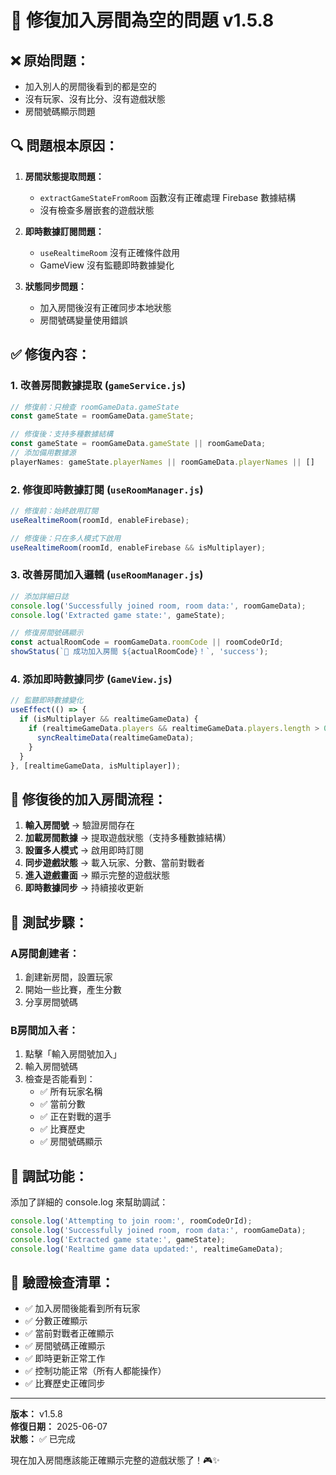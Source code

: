 # 🔧 修復加入房間為空的問題 v1.5.8

## ❌ **原始問題：**
- 加入別人的房間後看到的都是空的
- 沒有玩家、沒有比分、沒有遊戲狀態
- 房間號碼顯示問題

## 🔍 **問題根本原因：**

1. **房間狀態提取問題：**
   - `extractGameStateFromRoom` 函數沒有正確處理 Firebase 數據結構
   - 沒有檢查多層嵌套的遊戲狀態

2. **即時數據訂閱問題：**
   - `useRealtimeRoom` 沒有正確條件啟用
   - GameView 沒有監聽即時數據變化

3. **狀態同步問題：**
   - 加入房間後沒有正確同步本地狀態
   - 房間號碼變量使用錯誤

## ✅ **修復內容：**

### 1. **改善房間數據提取 (`gameService.js`)**
```javascript
// 修復前：只檢查 roomGameData.gameState
const gameState = roomGameData.gameState;

// 修復後：支持多種數據結構
const gameState = roomGameData.gameState || roomGameData;
// 添加備用數據源
playerNames: gameState.playerNames || roomGameData.playerNames || []
```

### 2. **修復即時數據訂閱 (`useRoomManager.js`)**
```javascript
// 修復前：始終啟用訂閱
useRealtimeRoom(roomId, enableFirebase);

// 修復後：只在多人模式下啟用
useRealtimeRoom(roomId, enableFirebase && isMultiplayer);
```

### 3. **改善房間加入邏輯 (`useRoomManager.js`)**
```javascript
// 添加詳細日誌
console.log('Successfully joined room, room data:', roomGameData);
console.log('Extracted game state:', gameState);

// 修復房間號碼顯示
const actualRoomCode = roomGameData.roomCode || roomCodeOrId;
showStatus(`🎉 成功加入房間 ${actualRoomCode}！`, 'success');
```

### 4. **添加即時數據同步 (`GameView.js`)**
```javascript
// 監聽即時數據變化
useEffect(() => {
  if (isMultiplayer && realtimeGameData) {
    if (realtimeGameData.players && realtimeGameData.players.length > 0) {
      syncRealtimeData(realtimeGameData);
    }
  }
}, [realtimeGameData, isMultiplayer]);
```

## 🔄 **修復後的加入房間流程：**

1. **輸入房間號** → 驗證房間存在
2. **加載房間數據** → 提取遊戲狀態（支持多種數據結構）
3. **設置多人模式** → 啟用即時訂閱
4. **同步遊戲狀態** → 載入玩家、分數、當前對戰者
5. **進入遊戲畫面** → 顯示完整的遊戲狀態
6. **即時數據同步** → 持續接收更新

## 🧪 **測試步驟：**

### A房間創建者：
1. 創建新房間，設置玩家
2. 開始一些比賽，產生分數
3. 分享房間號碼

### B房間加入者：
1. 點擊「輸入房間號加入」
2. 輸入房間號碼
3. 檢查是否能看到：
   - ✅ 所有玩家名稱
   - ✅ 當前分數
   - ✅ 正在對戰的選手
   - ✅ 比賽歷史
   - ✅ 房間號碼顯示

## 🔧 **調試功能：**

添加了詳細的 console.log 來幫助調試：
```javascript
console.log('Attempting to join room:', roomCodeOrId);
console.log('Successfully joined room, room data:', roomGameData);
console.log('Extracted game state:', gameState);
console.log('Realtime game data updated:', realtimeGameData);
```

## 📱 **驗證檢查清單：**

- ✅ 加入房間後能看到所有玩家
- ✅ 分數正確顯示
- ✅ 當前對戰者正確顯示
- ✅ 房間號碼正確顯示
- ✅ 即時更新正常工作
- ✅ 控制功能正常（所有人都能操作）
- ✅ 比賽歷史正確同步

---

**版本：** v1.5.8  
**修復日期：** 2025-06-07  
**狀態：** ✅ 已完成

現在加入房間應該能正確顯示完整的遊戲狀態了！🎮✨
